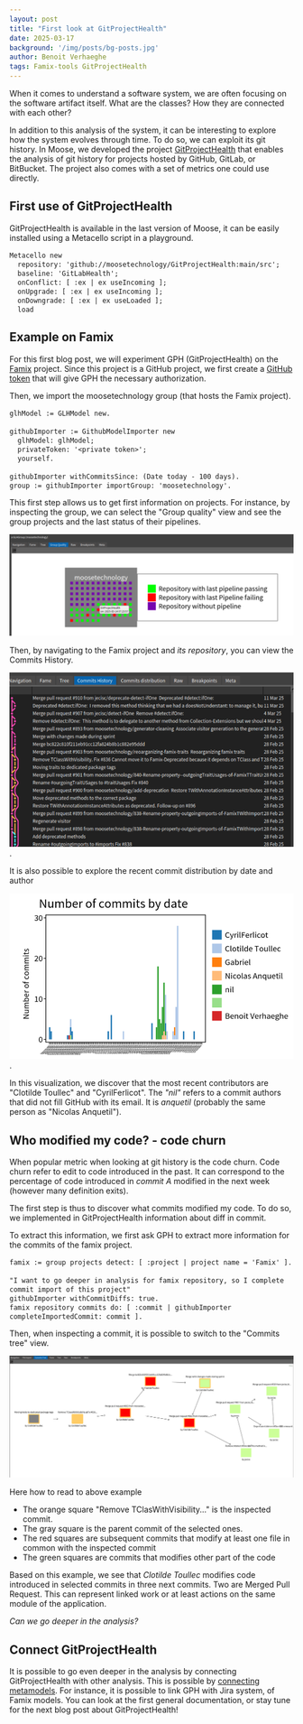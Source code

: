```yaml
---
layout: post
title: "First look at GitProjectHealth"
date: 2025-03-17
background: '/img/posts/bg-posts.jpg'
author: Benoit Verhaeghe
tags: Famix-tools GitProjectHealth
---
```


When it comes to understand a software system, we are often focusing on the software artifact itself.
What are the classes? How they are connected with each other?

In addition to this analysis of the system, it can be interesting to explore how the system evolves through time.
To do so, we can exploit its git history.
In Moose, we developed the project [GitProjectHealth](/moose-wiki/Users/gitproject-health/getting-started-with-gitproject-health.md) that enables the analysis of git history for projects hosted by GitHub, GitLab, or BitBucket.
The project also comes with a set of metrics one could use directly.

## First use of GitProjectHealth

GitProjectHealth is available in the last version of Moose, it can be easily installed using a Metacello script in a playground.

```st
Metacello new
  repository: 'github://moosetechnology/GitProjectHealth:main/src';
  baseline: 'GitLabHealth';
  onConflict: [ :ex | ex useIncoming ];
  onUpgrade: [ :ex | ex useIncoming ];
  onDowngrade: [ :ex | ex useLoaded ];
  load
```

## Example on Famix

For this first blog post, we will experiment GPH (GitProjectHealth) on the [Famix](https://github.com/moosetechnology/Famix) project.
Since this project is a GitHub project, we first create a [GitHub token](https://github.com/settings/tokens) that will give GPH the necessary authorization.

Then, we import the moosetechnology group (that hosts the Famix project).

```st
glhModel := GLHModel new.

githubImporter := GithubModelImporter new
  glhModel: glhModel;
  privateToken: '<private token>';
  yourself.

githubImporter withCommitsSince: (Date today - 100 days).
group := githubImporter importGroup: 'moosetechnology'.
```

This first step allows us to get first information on projects.
For instance, by inspecting the group, we can select the "Group quality" view and see the group projects and the last status of their pipelines.

![Group Quality view for moosetechnology](/img/posts/2025-03-17-first-look-at-gitprojecthealth/group-quality-moosetechnology.png)

Then, by navigating to the Famix project and *its repository*, you can view the Commits History.

![alt text](/img/posts/2025-03-17-first-look-at-gitprojecthealth/famix-git-history.png).

It is also possible to explore the recent commit distribution by date and author

![commit distribution](/img/posts/2025-03-17-first-look-at-gitprojecthealth/commit-distribution.png).

In this visualization, we discover that the most recent contributors are "Clotilde Toullec" and "CyrilFerlicot".
The *"nil"* refers to a commit authors that did not fill GitHub with its email. It is *anquetil* (probably the same person as "Nicolas Anquetil").

## Who modified my code? - code churn

When popular metric when looking at git history is the code churn.
Code churn refer to edit to code introduced in the past.
It can correspond to the percentage of code introduced in *commit A* modified in the next week (however many definition exits).

The first step is thus to discover what commits modified my code.
To do so, we implemented in GitProjectHealth information about diff in commit.

To extract this information, we first ask GPH to extract more information for the commits of the famix project.

```st
famix := group projects detect: [ :project | project name = 'Famix' ].

"I want to go deeper in analysis for famix repository, so I complete commit import of this project"
githubImporter withCommitDiffs: true.
famix repository commits do: [ :commit | githubImporter completeImportedCommit: commit ].
```

Then, when inspecting a commit, it is possible to switch to the "Commits tree" view.

![Commit Tree](/img/posts/2025-03-17-first-look-at-gitprojecthealth/commit-tree.png)

Here how to read to above example

- The orange square "Remove TClasWithVisibility..." is the inspected commit.
- The gray square is the parent commit of the selected ones.
- The red squares are subsequent commits that modify at least one file in common with the inspected commit
- The green squares are commits that modifies other part of the code

Based on this example, we see that *Clotilde Toullec* modifies code introduced in selected commits in three next commits.
Two are Merged Pull Request.
This can represent linked work or at least actions on the same module of the application.

*Can we go deeper in the analysis?*

## Connect GitProjectHealth

It is possible to go even deeper in the analysis by connecting GitProjectHealth with other analysis.
This is possible by [connecting metamodels](/moose-wiki/Developers/create-new-metamodel.md#introducing-submetamodels).
For instance, it is possible to link GPH with Jira system, of Famix models.
You can look at the first general documentation, or stay tune for the next blog post about GitProjectHealth!
